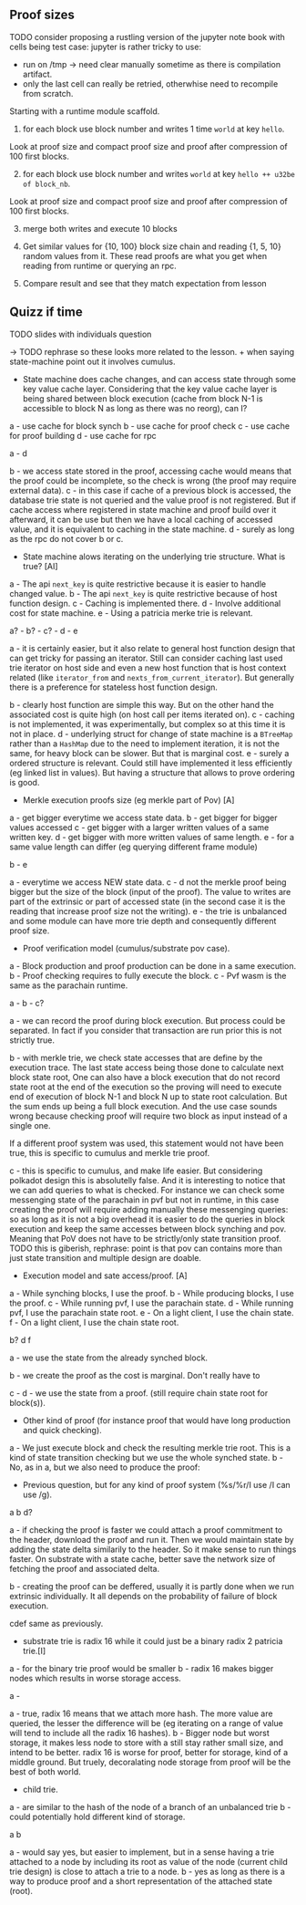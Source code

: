 ## Proof sizes

TODO consider proposing a rustling version of the jupyter note book with cells being test case:
jupyter is rather tricky to use:

- run on /tmp -> need clear manually sometime as there is compilation artifact.
- only the last cell can really be retried, otherwhise need to recompile from scratch.

Starting with a runtime module scaffold.

1. for each block use block number and writes 1 time `world` at key `hello`.

Look at proof size and compact proof size and proof after compression of 100 first blocks.

2. for each block use block number and writes `world` at key `hello ++ u32be of block_nb`.

Look at proof size and compact proof size and proof after compression of 100 first blocks.

3. merge both writes and execute 10 blocks

4. Get similar values for {10, 100} block size chain and reading {1, 5, 10} random values from it.
   These read proofs are what you get when reading from runtime or querying an rpc.

5. Compare result and see that they match expectation from lesson

## Quizz if time

TODO slides with individuals question

-> TODO rephrase so these looks more related to the lesson. + when saying state-machine point out it involves cumulus.

- State machine does cache changes, and can access state through some key value cache layer.
  Considering that the key value cache layer is being shared between block execution (cache from block N-1 is accessible to block N as long as there was no reorg),
  can I?

a - use cache for block synch
b - use cache for proof check
c - use cache for proof building
d - use cache for rpc

a - d

b - we access state stored in the proof, accessing cache would means that the proof could be incomplete, so the check is wrong (the proof may require external data).
c - in this case if cache of a previous block is accessed, the database trie state is not queried and the value proof is not registered. But if cache access where registered
in state machine and proof build over it afterward, it can be use but then we have a local caching of accessed value, and it is equivalent to caching in the state machine.
d - surely as long as the rpc do not cover b or c.

- State machine alows iterating on the underlying trie structure. What is true? [AI]

a - The api `next_key` is quite restrictive because it is easier to handle changed value.
b - The api `next_key` is quite restrictive because of host function design.
c - Caching is implemented there.
d - Involve additional cost for state machine.
e - Using a patricia merke trie is relevant.

a? - b? - c? - d - e

a - it is certainly easier, but it also relate to general host function design that can get tricky for passing an iterator.
Still can consider caching last used trie iterator on host side and even a new host function that is host context related (like `iterator_from` and `nexts_from_current_iterator`).
But generally there is a preference for stateless host function design.

b - clearly host function are simple this way. But on the other hand the associated cost is quite high (on host call per items iterated on).
c - caching is not implemented, it was experimentally, but complex so at this time it is not in place.
d - underlying struct for change of state machine is a `BTreeMap` rather than a `HashMap` due to the need to implement iteration, it is not the same, for heavy block can be slower.
But that is marginal cost.
e - surely a ordered structure is relevant. Could still have implemented it less efficiently (eg linked list in values). But having a structure that allows to prove ordering is good.

- Merkle execution proofs size (eg merkle part of Pov) [A]

a - get bigger everytime we access state data.
b - get bigger for bigger values accessed
c - get bigger with a larger written values of a same written key.
d - get bigger with more written values of same length.
e - for a same value length can differ (eg querying different frame module)

b - e

a - everytime we access NEW state data.
c - d not the merkle proof being bigger but the size of the block (input of the proof). The value to writes
are part of the extrinsic or part of accessed state (in the second case it is the reading that increase proof size not the writing).
e - the trie is unbalanced and some module can have more trie depth and consequently different proof size.

- Proof verification model (cumulus/substrate pov case).

a - Block production and proof production can be done in a same execution.
b - Proof checking requires to fully execute the block.
c - Pvf wasm is the same as the parachain runtime.

a - b - c?

a - we can record the proof during block execution. But process could be separated. In fact if you consider that transaction are run prior this is not strictly true.

b - with merkle trie, we check state accesses that are define by the execution trace. The last state access being those done to calculate next block state root,
One can also have a block execution that do not record state root at the end of the execution so the proving will need to execute end of execution of block N-1 and block N up
to state root calculation. But the sum ends up being a full block execution. And the use case sounds wrong because checking proof will require two block as input instead of a single one.

If a different proof system was used, this statement would not have been true, this is specific to cumulus and merkle trie proof.

c - this is specific to cumulus, and make life easier. But considering polkadot design this is absolutelly false.
And it is interesting to notice that we can add queries to what is checked. For instance we can check some messenging state of the parachain in pvf but not in runtime, in this case creating the proof
will require adding manually these messenging queries: so as long as it is not a big overhead it is easier to do the queries in block execution and keep the same accesses between block synching and
pov. Meaning that PoV does not have to be strictly/only state transition proof. TODO this is giberish, rephrase: point is that pov can contains more than just state transition and multiple
design are doable.

- Execution model and sate access/proof. [A]

a - While synching blocks, I use the proof.
b - While producing blocks, I use the proof.
c - While running pvf, I use the parachain state.
d - While running pvf, I use the parachain state root.
e - On a light client, I use the chain state.
f - On a light client, I use the chain state root.

b? d f

a - we use the state from the already synched block.

b - we create the proof as the cost is marginal. Don't really have to

c - d - we use the state from a proof. (still require chain state root for block(s)).

- Other kind of proof (for instance proof that would have long production and quick checking).

a - We just execute block and check the resulting merkle trie root. This is a kind of state transition checking but we use the whole synched state.
b - No, as in a, but we also need to produce the proof:

- Previous question, but for any kind of proof system (%s/%r/I use /I can use /g).

a b d?

a - if checking the proof is faster we could attach a proof commitment to the header, download the proof and run it.
Then we would maintain state by adding the state delta similarily to the header.
So it make sense to run things faster. On substrate with a state cache, better save the network size of fetching the proof and associated delta.

b - creating the proof can be deffered, usually it is partly done when we run extrinsic individually. It all depends on the probability of failure of block execution.

cdef same as previously.

- substrate trie is radix 16 while it could just be a binary radix 2 patricia trie.[I]

a - for the binary trie proof would be smaller
b - radix 16 makes bigger nodes which results in worse storage access.

a -

a - true, radix 16 means that we attach more hash. The more value are queried, the lesser the difference will be (eg iterating on a range of value will tend to include all the radix 16 hashes).
b - Bigger node but worst storage, it makes less node to store with a still stay rather small size, and intend to be better.
radix 16 is worse for proof, better for storage, kind of a middle ground.
But truely, decoralating node storage from proof will be the best of both world.

- child trie.

a - are similar to the hash of the node of a branch of an unbalanced trie
b - could potentially hold different kind of storage.

a b

a - would say yes, but easier to implement, but in a sense having a trie attached to a node by including its root as value of the node (current child trie design) is close to attach a trie to a node.
b - yes as long as there is a way to produce proof and a short representation of the attached state (root).
